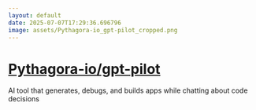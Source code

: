 ```yaml
---
layout: default
date: 2025-07-07T17:29:36.696796
image: assets/Pythagora-io_gpt-pilot_cropped.png
---
```


# [Pythagora-io/gpt-pilot](https://github.com/Pythagora-io/gpt-pilot)

AI tool that generates, debugs, and builds apps while chatting about code decisions
